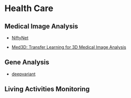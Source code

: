 # Health Care

## Medical Image Analysis

* [NiftyNet](https://github.com/NifTK/NiftyNet)

* [Med3D: Transfer Learning for 3D Medical Image Analysis](https://github.com/Tencent/MedicalNet)

## Gene Analysis

* [deepvariant](https://github.com/google/deepvariant)

## Living Activities Monitoring
